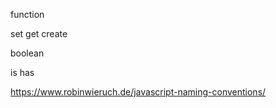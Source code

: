 function

set
get
create

boolean

is
has

https://www.robinwieruch.de/javascript-naming-conventions/
